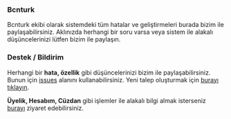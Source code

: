 ### Bcnturk
Bcnturk ekibi olarak sistemdeki tüm hatalar ve geliştirmeleri burada bizim ile paylaşabilirsiniz. Aklınızda herhangi bir soru varsa veya sistem ile alakalı düşüncelerinizi lütfen bizim ile paylaşın.

### Destek / Bildirim

Herhangi bir **hata, özellik** gibi düşüncelerinizi bizim ile paylaşabilirsiniz. Bunun için [issues](https://github.com/Bcnturk/support/issues) alanını kullanabilirsiniz. Yeni talep oluşturmak için [burayı tıklayın](https://github.com/Bcnturk/support/issues/new).

**Üyelik, Hesabım, Cüzdan** gibi işlemler ile alakalı bilgi almak isterseniz [burayı](https://github.com/Bcnturk/support/blob/master/USE.md) ziyaret edebilirsiniz.
